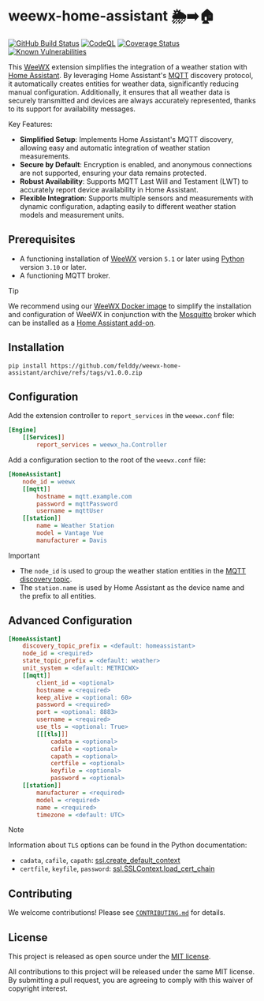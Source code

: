 # weewx-home-assistant 🌦️➡️🏠 #

[![GitHub Build Status](https://github.com/felddy/weewx-home-assistant/workflows/build/badge.svg)](https://github.com/felddy/weewx-home-assistant/actions)
[![CodeQL](https://github.com/felddy/weewx-home-assistant/workflows/CodeQL/badge.svg)](https://github.com/felddy/weewx-home-assistant/actions/workflows/codeql-analysis.yml)
[![Coverage Status](https://coveralls.io/repos/github/felddy/weewx-home-assistant/badge.svg?branch=develop)](https://coveralls.io/github/felddy/weewx-home-assistant?branch=develop)
[![Known Vulnerabilities](https://snyk.io/test/github/felddy/weewx-home-assistant/develop/badge.svg)](https://snyk.io/test/github/felddy/weewx-home-assistant)

This [WeeWX](http://www.weewx.com/) extension simplifies the integration of a
weather station with [Home Assistant](https://www.home-assistant.io/). By
leveraging Home Assistant's [MQTT](https://mqtt.org/) discovery protocol, it
automatically creates entities for weather data, significantly reducing manual
configuration. Additionally, it ensures that all weather data is securely
transmitted and devices are always accurately represented, thanks to its support
for availability messages.

Key Features:

- **Simplified Setup**: Implements Home Assistant's MQTT discovery, allowing
  easy and automatic integration of weather station measurements.
- **Secure by Default**: Encryption is enabled, and anonymous connections are
  not supported, ensuring your data remains protected.
- **Robust Availability**: Supports MQTT Last Will and Testament (LWT) to
  accurately report device availability in Home Assistant.
- **Flexible Integration**: Supports multiple sensors and measurements with
  dynamic configuration, adapting easily to different weather station models and
  measurement units.

## Prerequisites ##

- A functioning installation of [WeeWX](http://www.weewx.com/) version `5.1` or
later using [Python](https://www.python.org/) version `3.10` or later.
- A functioning MQTT broker.

> [!TIP]
> We recommend using our [WeeWX Docker
> image](https://github.com/felddy/weewx-docker) to simplify the installation
> and configuration of WeeWX in conjunction with the
> [Mosquitto](https://mosquitto.org/) broker which can be installed as a [Home
> Assistant
> add-on](https://github.com/home-assistant/addons/blob/master/mosquitto/DOCS.md).

## Installation ##

```shell
pip install https://github.com/felddy/weewx-home-assistant/archive/refs/tags/v1.0.0.zip
```

## Configuration ##

Add the extension controller to `report_services` in the `weewx.conf` file:

```ini
[Engine]
    [[Services]]
        report_services = weewx_ha.Controller
```

Add a configuration section to the root of the `weewx.conf` file:

```ini
[HomeAssistant]
    node_id = weewx
    [[mqtt]]
        hostname = mqtt.example.com
        password = mqttPassword
        username = mqttUser
    [[station]]
        name = Weather Station
        model = Vantage Vue
        manufacturer = Davis
```

> [!IMPORTANT]
>
> - The `node_id` is used to group the weather station entities in the [MQTT
>   discovery
>   topic](https://www.home-assistant.io/integrations/mqtt/#discovery-messages).
> - The `station.name` is used by Home Assistant as the device name and the
>   prefix to all entities.

## Advanced Configuration ##

```ini
[HomeAssistant]
    discovery_topic_prefix = <default: homeassistant>
    node_id = <required>
    state_topic_prefix = <default: weather>
    unit_system = <default: METRICWX>
    [[mqtt]]
        client_id = <optional>
        hostname = <required>
        keep_alive = <optional: 60>
        password = <required>
        port = <optional: 8883>
        username = <required>
        use_tls = <optional: True>
        [[[tls]]]
            cadata = <optional>
            cafile = <optional>
            capath = <optional>
            certfile = <optional>
            keyfile = <optional>
            password = <optional>
    [[station]]
        manufacturer = <required>
        model = <required>
        name = <required>
        timezone = <default: UTC>
```

> [!NOTE]
> Information about `TLS` options can be found in the Python documentation:
>
> - `cadata`, `cafile`, `capath`:
>   [ssl.create_default_context](https://docs.python.org/3/library/ssl.html#ssl.create_default_context)
> - `certfile`, `keyfile`, `password`:
>   [ssl.SSLContext.load_cert_chain](https://docs.python.org/3/library/ssl.html#ssl.SSLContext.load_cert_chain)

## Contributing ##

We welcome contributions!  Please see [`CONTRIBUTING.md`](CONTRIBUTING.md) for
details.

## License ##

This project is released as open source under the [MIT license](LICENSE).

All contributions to this project will be released under the same MIT license.
By submitting a pull request, you are agreeing to comply with this waiver of
copyright interest.
